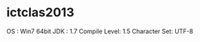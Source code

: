 ictclas2013
===========

OS           : Win7 64bit
JDK          : 1.7
Compile Level: 1.5
Character Set: UTF-8

